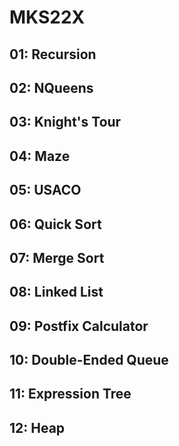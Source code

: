 # MKS22X

## 01: Recursion

## 02: NQueens

## 03: Knight's Tour

## 04: Maze
 
## 05: USACO

## 06: Quick Sort

## 07: Merge Sort

## 08: Linked List

## 09: Postfix Calculator

## 10: Double-Ended Queue

## 11: Expression Tree

## 12: Heap